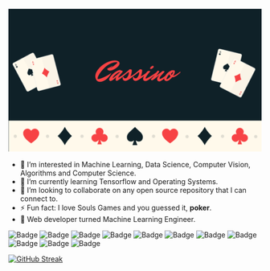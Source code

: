 
![Cassino Banner](Cassino.png)

- 👀 I’m interested in Machine Learning, Data Science, Computer Vision, Algorithms and Computer Science.
- 🌱 I’m currently learning Tensorflow and Operating Systems.
- 💞️ I’m looking to collaborate on any open source repository that I can connect to.
- ⚡ Fun fact: I love Souls Games and you guessed it, **poker**.
- 🔄 Web developer turned Machine Learning Engineer.


![Badge](https://img.shields.io/badge/PyTorch-EE4C2C?style=for-the-badge&logo=pytorch&logoColor=white)
![Badge](https://img.shields.io/badge/TensorFlow-FF6F00?style=for-the-badge&logo=tensorflow&logoColor=white)
![Badge](https://img.shields.io/badge/conda-342B029.svg?&style=for-the-badge&logo=anaconda&logoColor=white)
![Badge](https://img.shields.io/badge/OpenCV-27338e?style=for-the-badge&logo=OpenCV&logoColor=white)
![Badge](https://img.shields.io/badge/PowerBI-F2C811?style=for-the-badge&logo=Power%20BI&logoColor=white)
![Badge](https://img.shields.io/badge/Keras-D00000?style=for-the-badge&logo=Keras&logoColor=white)
![Badge](https://img.shields.io/badge/Numpy-777BB4?style=for-the-badge&logo=numpy&logoColor=white)
![Badge](https://img.shields.io/badge/Pandas-2C2D72?style=for-the-badge&logo=pandas&logoColor=white)
![Badge](https://img.shields.io/badge/scikit_learn-F7931E?style=for-the-badge&logo=scikit-learn&logoColor=white)
![Badge](https://img.shields.io/badge/Node%20js-339933?style=for-the-badge&logo=nodedotjs&logoColor=white)
![Badge](https://img.shields.io/badge/Django-092E20?style=for-the-badge&logo=django&logoColor=green)


[![GitHub Streak](https://streak-stats.demolab.com?user=KingCassino&theme=github-dark&hide_border=true)](https://git.io/streak-stats)

<!---
KingCassino/KingCassino is a ✨ special ✨ repository because its `README.md` (this file) appears on your GitHub profile.
You can click the Preview link to take a look at your changes.
--->
